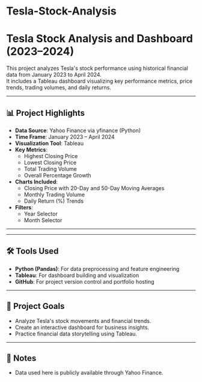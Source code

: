 # Tesla-Stock-Analysis
# Tesla Stock Analysis and Dashboard (2023–2024)

This project analyzes Tesla's stock performance using historical financial data from January 2023 to April 2024.  
It includes a Tableau dashboard visualizing key performance metrics, price trends, trading volumes, and daily returns.

---

## 📊 Project Highlights

- **Data Source**: Yahoo Finance via yfinance (Python)
- **Time Frame**: January 2023 – April 2024
- **Visualization Tool**: Tableau
- **Key Metrics**:
  - Highest Closing Price
  - Lowest Closing Price
  - Total Trading Volume
  - Overall Percentage Growth
- **Charts Included**:
  - Closing Price with 20-Day and 50-Day Moving Averages
  - Monthly Trading Volume
  - Daily Return (%) Trends
- **Filters**:
  - Year Selector
  - Month Selector

---

---

## 🛠 Tools Used

- **Python (Pandas)**: For data preprocessing and feature engineering
- **Tableau**: For dashboard building and visualization
- **GitHub**: For project version control and portfolio hosting

---

## 🔗 Project Goals

- Analyze Tesla's stock movements and financial trends.
- Create an interactive dashboard for business insights.
- Practice financial data storytelling using Tableau.

---

## 📌 Notes

- Data used here is publicly available through Yahoo Finance.

